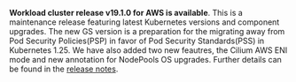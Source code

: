 **Workload cluster release v19.1.0 for AWS is available**. This is a maintenance release featuring latest Kubernetes versions and component upgrades. The new GS version is a preparation for the migrating away from Pod Security Policies(PSP) in favor of Pod Security Standards(PSS) in Kubernetes 1.25. We have also added two new feautres, the Cilium AWS ENI mode and new annotation for NodePools OS upgrades. Further details can be found in the [release notes](https://docs.giantswarm.io/changes/workload-cluster-releases-azure/releases/aws-v19.1.0/).
